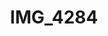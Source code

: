 ---
pid: '145'
layout: bg-photos
title: IMG_4284
filename: IMG_4308.jpg
caption: 
previous_pid: '144'
next_pid: '146'
permalink: "/photos/145.html"
---